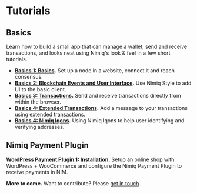 # Tutorials

## Basics

Learn how to build a small app that can manage a wallet,
send and receive transactions,
and looks neat using Nimiq's look & feel
in a few short tutorials.

* **[Basics 1: Basics](../tutorials/basics-1-consensus).**
  Set up a node in a website, connect it and reach consensus.
* **[Basics 2: Blockchain Events and User Interface](../tutorials/basics-2-events-and-ui).**
  Use Nimiq Style to add UI to the basic client.
* **[Basics 3: Transactions](../tutorials/basics-3-transactions).**
  Send and receive transactions directly from within the browser.
* **[Basics 4: Extended Transactions](../tutorials/basics-4-extended-tx).**
  Add a message to your transactions using extended transactions.
* **[Basics 4: Nimiq Iqons](../tutorials/basics-5-iqons).**
  Using Nimiq Iqons to help user identifying and verifying addresses.

## Nimiq Payment Plugin

**[WordPress Payment Plugin 1: Installation.](../tutorials/wordpress-payment-plugin-1-installation)**
Setup an online shop with WordPress + WooCommerce and configure the Nimiq Payment Plugin to receive payments in NIM.

**More to come.** Want to contribute? Please [get in touch](mailto:sven@nimiq.com).
